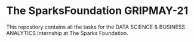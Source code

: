 # The SparksFoundation GRIPMAY-21

This repository contains all the tasks for the DATA SCIENCE & BUSINESS ANALYTICS Internship at The Sparks Foundation.
